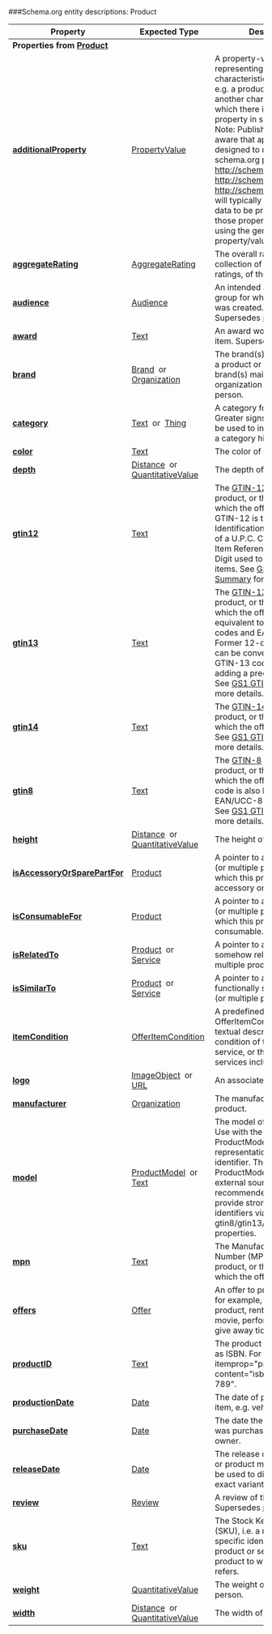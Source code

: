 ###Schema.org entity descriptions: Product

| **Property**                                                                  | **Expected Type**                                            | **Description**                                                                                                                                                                                                                                                                                                                                                                            |
|-------------------------------------------------------------------------------|--------------------------------------------------------------|--------------------------------------------------------------------------------------------------------------------------------------------------------------------------------------------------------------------------------------------------------------------------------------------------------------------------------------------------------------------------------------------|
| **Properties from [Product](https://schema.org/Product)**                     |
| [**additionalProperty**](https://schema.org/additionalProperty)               | [PropertyValue](https://schema.org/PropertyValue)            | A property-value pair representing an additional characteristics of the entitity, e.g. a product feature or another characteristic for which there is no matching property in schema.org.                                                         <br/>                                                                            Note: Publishers should be aware that applications designed to use specific schema.org properties (e.g. http://schema.org/width, http://schema.org/color, http://schema.org/gtin13, ...) will typically expect such data to be provided using those properties, rather than using the generic property/value mechanism.                                                                     |
| [**aggregateRating**](https://schema.org/aggregateRating)                     | [AggregateRating](https://schema.org/AggregateRating)        | The overall rating, based on a collection of reviews or ratings, of the item.                                                                                                                                                                                                                                                                                                              |
| [**audience**](https://schema.org/audience)                                   | [Audience](https://schema.org/Audience)                      | An intended audience, i.e. a group for whom something was created. Supersedes [serviceAudience](https://schema.org/serviceAudience).                                                                                                                                                                                                                                                       |
| [**award**](https://schema.org/award)                                         | [Text](https://schema.org/Text)                              | An award won by or for this item. Supersedes [awards](https://schema.org/awards).                                                                                                                                                                                                                                                                                                          |
| [**brand**](https://schema.org/brand)                                         | [Brand](https://schema.org/Brand)  or                       [Organization](https://schema.org/Organization)               | The brand(s) associated with a product or service, or the brand(s) maintained by an organization or business person.                                                                                                                                                                                                                                                                       |
| [**category**](https://schema.org/category)                                   | [Text](https://schema.org/Text)  or                  [Thing](https://schema.org/Thing)                             | A category for the item. Greater signs or slashes can be used to informally indicate a category hierarchy.                                                                                                                                                                                                                                                                                 |
| [**color**](https://schema.org/color)                                         | [Text](https://schema.org/Text)                              | The color of the product.                                                                                                                                                                                                                                                                                                                                                                  |
| [**depth**](https://schema.org/depth)                                         | [Distance](https://schema.org/Distance)  or                          [QuantitativeValue](https://schema.org/QuantitativeValue)     | The depth of the item.                                                                                                                                                                                                                                                                                                                                                                     |
| [**gtin12**](https://schema.org/gtin12)                                       | [Text](https://schema.org/Text)                              | The [GTIN-12](http://apps.gs1.org/GDD/glossary/Pages/GTIN-12.aspx) code of the product, or the product to which the offer refers. The GTIN-12 is the 12-digit GS1 Identification Key composed of a U.P.C. Company Prefix, Item Reference, and Check Digit used to identify trade items. See [GS1 GTIN Summary](http://www.gs1.org/barcodes/technical/idkeys/gtin) for more details.        |
| [**gtin13**](https://schema.org/gtin13)                                       | [Text](https://schema.org/Text)                              | The [GTIN-13](http://apps.gs1.org/GDD/glossary/Pages/GTIN-13.aspx) code of the product, or the product to which the offer refers. This is equivalent to 13-digit ISBN codes and EAN UCC-13. Former 12-digit UPC codes can be converted into a GTIN-13 code by simply adding a preceeding zero. See [GS1 GTIN Summary](http://www.gs1.org/barcodes/technical/idkeys/gtin) for more details. |
| [**gtin14**](https://schema.org/gtin14)                                       | [Text](https://schema.org/Text)                              | The [GTIN-14](http://apps.gs1.org/GDD/glossary/Pages/GTIN-14.aspx) code of the product, or the product to which the offer refers. See [GS1 GTIN Summary](http://www.gs1.org/barcodes/technical/idkeys/gtin) for more details.                                                                                                                                                              |
| [**gtin8**](https://schema.org/gtin8)                                         | [Text](https://schema.org/Text)                              | The [GTIN-8](http://apps.gs1.org/GDD/glossary/Pages/GTIN-8.aspx) code of the product, or the product to which the offer refers. This code is also known as EAN/UCC-8 or 8-digit EAN. See [GS1 GTIN Summary](http://www.gs1.org/barcodes/technical/idkeys/gtin) for more details.                                                                                                           |
| [**height**](https://schema.org/height)                                       | [Distance](https://schema.org/Distance)  or                        [QuantitativeValue](https://schema.org/QuantitativeValue)     | The height of the item.                                                                                                                                                                                                                                                                                                                                                                    |
| [**isAccessoryOrSparePartFor**](https://schema.org/isAccessoryOrSparePartFor) | [Product](https://schema.org/Product)                        | A pointer to another product (or multiple products) for which this product is an accessory or spare part.                                                                                                                                                                                                                                                                                  |
| [**isConsumableFor**](https://schema.org/isConsumableFor)                     | [Product](https://schema.org/Product)                        | A pointer to another product (or multiple products) for which this product is a consumable.                                                                                                                                                                                                                                                                                                |
| [**isRelatedTo**](https://schema.org/isRelatedTo)                             | [Product](https://schema.org/Product)  or                          [Service](https://schema.org/Service)                         | A pointer to another, somehow related product (or multiple products).                                                                                                                                                                                                                                                                                                                      |
| [**isSimilarTo**](https://schema.org/isSimilarTo)                             | [Product](https://schema.org/Product)  or                                  [Service](https://schema.org/Service)                         | A pointer to another, functionally similar product (or multiple products).                                                                                                                                                                                                                                                                                                                 |
| [**itemCondition**](https://schema.org/itemCondition)                         | [OfferItemCondition](https://schema.org/OfferItemCondition)  | A predefined value from OfferItemCondition or a textual description of the condition of the product or service, or the products or services included in the offer.                                                                                                                                                                                                                         |
| [**logo**](https://schema.org/logo)                                           | [ImageObject](https://schema.org/ImageObject)  or                             [URL](https://schema.org/URL)                                 | An associated logo.                                                                                                                                                                                                                                                                                                                                                                        |
| [**manufacturer**](https://schema.org/manufacturer)                           | [Organization](https://schema.org/Organization)              | The manufacturer of the product.                                                                                                                                                                                                                                                                                                                                                           |
| [**model**](https://schema.org/model)                                         | [ProductModel](https://schema.org/ProductModel)  or                            [Text](https://schema.org/Text)                               | The model of the product. Use with the URL of a ProductModel or a textual representation of the model identifier. The URL of the ProductModel can be from an external source. It is recommended to additionally provide strong product identifiers via the gtin8/gtin13/gtin14 and mpn properties.                                                                                         |
| [**mpn**](https://schema.org/mpn)                                             | [Text](https://schema.org/Text)                              | The Manufacturer Part Number (MPN) of the product, or the product to which the offer refers.                                                                                                                                                                                                                                                                                               |
| [**offers**](https://schema.org/offers)                                       | [Offer](https://schema.org/Offer)                            | An offer to provide this item—for example, an offer to sell a product, rent the DVD of a movie, perform a service, or give away tickets to an event.                                                                                                                                                                                                                                       |
| [**productID**](https://schema.org/productID)                                 | [Text](https://schema.org/Text)                              | The product identifier, such as ISBN. For example: meta itemprop="productID" content="isbn:123-456-789".                                                                                                                                                                                                                                                                                   |
| [**productionDate**](https://schema.org/productionDate)                       | [Date](https://schema.org/Date)                              | The date of production of the item, e.g. vehicle.                                                                                                                                                                                                                                                                                                                                          |
| [**purchaseDate**](https://schema.org/purchaseDate)                           | [Date](https://schema.org/Date)                              | The date the item e.g. vehicle was purchased by the current owner.                                                                                                                                                                                                                                                                                                                         |
| [**releaseDate**](https://schema.org/releaseDate)                             | [Date](https://schema.org/Date)                              | The release date of a product or product model. This can be used to distinguish the exact variant of a product.                                                                                                                                                                                                                                                                            |
| [**review**](https://schema.org/review)                                       | [Review](https://schema.org/Review)                          | A review of the item. Supersedes [reviews](https://schema.org/reviews).                                                                                                                                                                                                                                                                                                                    |
| [**sku**](https://schema.org/sku)                                             | [Text](https://schema.org/Text)                              | The Stock Keeping Unit (SKU), i.e. a merchant-specific identifier for a product or service, or the product to which the offer refers.                                                                                                                                                                                                                                                      |
| [**weight**](https://schema.org/weight)                                       | [QuantitativeValue](https://schema.org/QuantitativeValue)    | The weight of the product or person.                                                                                                                                                                                                                                                                                                                                                       |
| [**width**](https://schema.org/width)                                         | [Distance](https://schema.org/Distance)  or                                   [QuantitativeValue](https://schema.org/QuantitativeValue)     | The width of the item.                                                                                                                                                                                                                                                                                                                                                                     |

